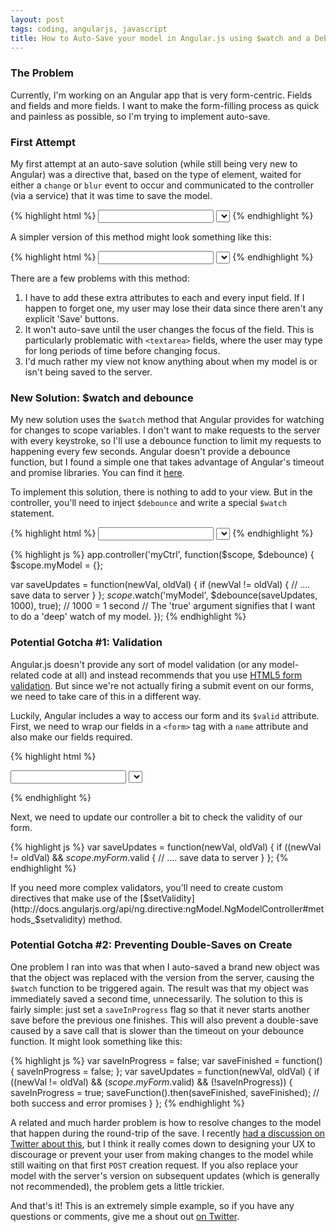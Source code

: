 ```yaml
---
layout: post
tags: coding, angularjs, javascript
title: How to Auto-Save your model in Angular.js using $watch and a Debounce function.
---
```


### The Problem

Currently, I'm working on an Angular app that is very form-centric. Fields and fields and more fields. I want to make the form-filling process as quick and painless as possible, so I'm trying to implement auto-save.

<!-- more -->

### First Attempt

My first attempt at an auto-save solution (while still being very new to Angular) was a directive that, based on the type of element, waited for either a `change` or `blur` event to occur and communicated to the controller (via a service) that it was time to save the model.

{% highlight html %}
<input type='text' ng-model='myModel.field1' auto-save />
<select ng-model='myModel.field2' auto-save >...</select>
{% endhighlight %}

A simpler version of this method might look something like this:

{% highlight html %}
<input type='text' ng-model='myModel.field1' ng-blur='save()' />
<select ng-model='myModel.field2' ng-change='save()' >...</select> 
{% endhighlight %}

There are a few problems with this method:

1. I have to add these extra attributes to each and every input field. If I happen to forget one, my user may lose their data since there aren't any explicit 'Save' buttons.
2. It won't auto-save until the user changes the focus of the field. This is particularly problematic with `<textarea>` fields, where the user may type for long periods of time before changing focus.
3. I'd much rather my view not know anything about when my model is or isn't being saved to the server.

### New Solution: $watch and debounce

My new solution uses the `$watch` method that Angular provides for watching for changes to scope variables. I don't want to make requests to the server with every keystroke, so I'll use a debounce function to limit my requests to happening every few seconds. Angular doesn't provide a debounce function, but I found a simple one that takes advantage of Angular's timeout and promise libraries. You can find it [here](https://gist.github.com/adamalbrecht/7226278).

To implement this solution, there is nothing to add to your view. But in the controller, you'll need to inject `$debounce` and write a special `$watch` statement.

{% highlight html %}
<input type='text' ng-model='myModel.field1' />
<select ng-model='myModel.field2'>...</select> 
{% endhighlight %}

{% highlight js %}
app.controller('myCtrl', function($scope, $debounce) {
  $scope.myModel = {};

  var saveUpdates = function(newVal, oldVal) {
    if (newVal != oldVal) { // .... save data to server }
  };
  $scope.$watch('myModel', $debounce(saveUpdates, 1000), true);
  // 1000 = 1 second
  // The 'true' argument signifies that I want to do a 'deep' watch of my model.
});
{% endhighlight %}


### Potential Gotcha #1: Validation

Angular.js doesn't provide any sort of model validation (or any model-related code at all) and instead recommends that you use [HTML5 form validation](http://diveintohtml5.info/forms.html#validation). But since we're not actually firing a submit event on our forms, we need to take care of this in a different way.

Luckily, Angular includes a way to access our form and its `$valid` attribute. First, we need to wrap our fields in a `<form>` tag with a `name` attribute and also make our fields required.

{% highlight html %}
<form name='myForm'>
  <input type='text' ng-model='myModel.field1' required />
  <select ng-model='myModel.field2' required>...</select> 
</form>
{% endhighlight %}

Next, we need to update our controller a bit to check the validity of our form.

{% highlight js %}
var saveUpdates = function(newVal, oldVal) {
  if ((newVal != oldVal) && $scope.myForm.$valid {
    // .... save data to server
  }
};
{% endhighlight %}

If you need more complex validators, you'll need to create custom directives that make use of the [$setValidity](http://docs.angularjs.org/api/ng.directive:ngModel.NgModelController#methods_$setvalidity) method.

### Potential Gotcha #2: Preventing Double-Saves on Create

One problem I ran into was that when I auto-saved a brand new object was that the object was replaced with the version from the server, causing the `$watch` function to be triggered again. The result was that my object was immediately saved a second time, unnecessarily. The solution to this is fairly simple: just set a `saveInProgress` flag so that it never starts another save before the previous one finishes. This will also prevent a double-save caused by a save call that is slower than the timeout on your debounce function. It might look something like this:

{% highlight js %}
var saveInProgress = false;
var saveFinished = function() { saveInProgress = false; };
var saveUpdates = function(newVal, oldVal) {
  if ((newVal != oldVal) && ($scope.myForm.$valid) && (!saveInProgress)) {
    saveInProgress = true;
    saveFunction().then(saveFinished, saveFinished); // both success and error promises
  }
};
{% endhighlight %}

A related and much harder problem is how to resolve changes to the model that happen during the round-trip of the save. I recently [had a discussion on Twitter about this](https://twitter.com/realtarnschaf/status/407489612227940352), but I think it really comes down to designing your UX to discourage or prevent your user from making changes to the model while still waiting on that first `POST` creation request. If you also replace your model with the server's version on subsequent updates (which is generally not recommended), the problem gets a little trickier.

And that's it! This is an extremely simple example, so if you have any questions or comments, give me a shout out [on Twitter](http://twitter.com/adam_albrecht).

